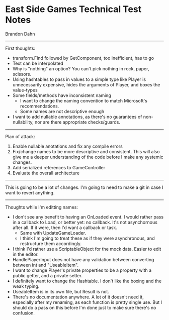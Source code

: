# East Side Games Technical Test Notes
Brandon Dahn

---

First thoughts:
* transform.Find followed by GetComponent, too inefficient, has to go
* Text can be interpolated
* Why is "nothing" an option? You can't pick nothing in rock, paper, scissors.
* Using hashtables to pass in values to a simple type like Player is unnecessarily expensive, hides the arguments of Player, and boxes the value-types
* Some fields/methods have inconsistent naming
	* I want to change the naming convention to match Microsoft's recommendations.
	* Some names are not descriptive enough
* I want to add nullable annotations, as there's no guarantees of non-nullability, nor are there appropriate checks/guards.

---

Plan of attack:
1. Enable nullable anotations and fix any compile errors
1. Fix/change names to be more descriptive and consistent. This will also give me a deeper understanding of the code before I make any systemic changes.
1. Add serialized references to GameController
1. Evaluate the overall architecture

---

This is going to be a lot of changes. I'm going to need to make a git in case I want to revert anything.

---

Thoughts while I'm editting names:
* I don't see any benefit to having an OnLoaded event. I would rather pass in a callback to Load, or better yet: no callback. It's not asynchornous after all. If it were, then I'd want a callback or task.
	* Same with UpdateGameLoader.
	* I think I'm going to treat these as if they were asynchronous, and restructure them accordingly.
* I think I'd rather use a ScriptableObject for the mock data. Easier to edit in the editor.
* HandlePlayerInput does not have any validation between converting between int and "UseableItem".
* I want to change Player's private properties to be a property with a public getter, and a private setter.
* I definitely want to change the Hashtable. I don't like the boxing and the weak typing.
* UseableItem is in its own file, but Result is not.
* There's no documentation anywhere. A lot of it doesn't need it, especially after my renaming, as each function is pretty single use. But I should do a pass on this before I'm done just to make sure there's no confusion.